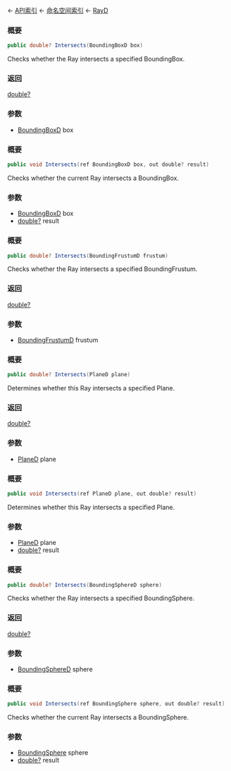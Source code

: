 ← [API索引](Api-Index) ← [命名空间索引](Namespace-Index) ← [RayD](VRageMath.RayD)

### 概要

```csharp
public double? Intersects(BoundingBoxD box)
```

Checks whether the Ray intersects a specified BoundingBox.

### 返回

[double?](https://docs.microsoft.com/en-us/dotnet/api/System.Nullable-1?view=netframework-4.6)

### 参数

* [BoundingBoxD](VRageMath.BoundingBoxD) box
### 概要

```csharp
public void Intersects(ref BoundingBoxD box, out double? result)
```

Checks whether the current Ray intersects a BoundingBox.

### 参数

* [BoundingBoxD](VRageMath.BoundingBoxD) box
* [double?](https://docs.microsoft.com/en-us/dotnet/api/System.Nullable-1?view=netframework-4.6) result
### 概要

```csharp
public double? Intersects(BoundingFrustumD frustum)
```

Checks whether the Ray intersects a specified BoundingFrustum.

### 返回

[double?](https://docs.microsoft.com/en-us/dotnet/api/System.Nullable-1?view=netframework-4.6)

### 参数

* [BoundingFrustumD](VRageMath.BoundingFrustumD) frustum
### 概要

```csharp
public double? Intersects(PlaneD plane)
```

Determines whether this Ray intersects a specified Plane.

### 返回

[double?](https://docs.microsoft.com/en-us/dotnet/api/System.Nullable-1?view=netframework-4.6)

### 参数

* [PlaneD](VRageMath.PlaneD) plane
### 概要

```csharp
public void Intersects(ref PlaneD plane, out double? result)
```

Determines whether this Ray intersects a specified Plane.

### 参数

* [PlaneD](VRageMath.PlaneD) plane
* [double?](https://docs.microsoft.com/en-us/dotnet/api/System.Nullable-1?view=netframework-4.6) result
### 概要

```csharp
public double? Intersects(BoundingSphereD sphere)
```

Checks whether the Ray intersects a specified BoundingSphere.

### 返回

[double?](https://docs.microsoft.com/en-us/dotnet/api/System.Nullable-1?view=netframework-4.6)

### 参数

* [BoundingSphereD](VRageMath.BoundingSphereD) sphere
### 概要

```csharp
public void Intersects(ref BoundingSphere sphere, out double? result)
```

Checks whether the current Ray intersects a BoundingSphere.

### 参数

* [BoundingSphere](VRageMath.BoundingSphere) sphere
* [double?](https://docs.microsoft.com/en-us/dotnet/api/System.Nullable-1?view=netframework-4.6) result
